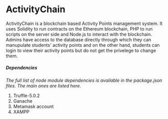 
# ActivityChain
ActivityChain is a blockchain based Activity Points management system. It uses Solidity to run contracts on the Ethereum blockchain, PHP to run scripts on the server side and Node.js to interact with the blockchain.
Admins have access to the database directly through which they can manupulate students' activity points and on the other hand, students can login to view their activity points but do not get the privelege to change them.

##### Dependencies
_The full list of node module dependencies is available in the package.json files. The main ones are listed here._
1. Truffle-5.0.2
2. Ganache
3. Metamask account
4. XAMPP

